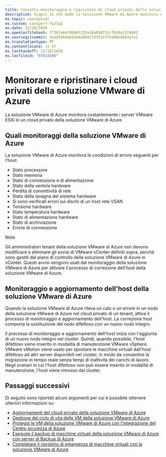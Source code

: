 ```yaml
---
title: Concetti-monitoraggio e ripristino di cloud privati della soluzione VMware di Azure
description: Scopri in che modo la soluzione VMware di Azure monitora e ripristina VMware ESXi Server in un cloud privato della soluzione VMware di Azure.
ms.topic: conceptual
ms.custom: contperf-fy21q2
ms.date: 11/20/2020
ms.openlocfilehash: 7f367a6ef9b86f235a16a698735cfb58a11f6862
ms.sourcegitcommit: 3ea45bbda81be0a869274353e7f6a99e4b83afe2
ms.translationtype: MT
ms.contentlocale: it-IT
ms.lasthandoff: 12/10/2020
ms.locfileid: "97033596"
---
```

# <a name="monitor-and-repair-azure-vmware-solution-private-clouds"></a>Monitorare e ripristinare i cloud privati della soluzione VMware di Azure

La soluzione VMware di Azure monitora costantemente i server VMware ESXi in un cloud privato della soluzione VMware di Azure. 

## <a name="what-azure-vmware-solution-monitors"></a>Quali monitoraggi della soluzione VMware di Azure

La soluzione VMware di Azure monitora le condizioni di errore seguenti per l'host:  

- Stato processore 
- Stato memoria 
- Stato di connessione e di alimentazione 
- Stato della ventola hardware 
- Perdita di connettività di rete 
- Stato della lavagna del sistema hardware 
- Si sono verificati errori sui dischi di un host rete VSAN 
- Tensione hardware 
- Stato temperatura hardware 
- Stato di alimentazione hardware 
- Stato di archiviazione 
- Errore di connessione 

> [!NOTE]
> Gli amministratori tenant della soluzione VMware di Azure non devono modificare o eliminare gli avvisi di VMware vCenter definiti sopra, perché sono gestiti dal piano di controllo della soluzione VMware di Azure in vCenter. Questi avvisi vengono usati dal monitoraggio della soluzione VMware di Azure per attivare il processo di correzione dell'host della soluzione VMware di Azure.

## <a name="azure-vmware-solution-host-remediation"></a>Monitoraggio e aggiornamento dell'host della soluzione VMware di Azure  

Quando la soluzione VMware di Azure rileva un calo o un errore in un nodo della soluzione VMware di Azure nel cloud privato di un tenant, attiva il processo di monitoraggio e aggiornamento dell'host. La correzione host comporta la sostituzione del nodo difettoso con un nuovo nodo integro.  

Il processo di monitoraggio e aggiornamento dell'host inizia con l'aggiunta di un nuovo nodo integro nel cluster. Quindi, quando possibile, l'host difettoso viene inserito in modalità di manutenzione VMware vSphere. VMware vMotion viene usato per spostare le macchine virtuali dall'host difettoso ad altri server disponibili nel cluster, in modo da consentire la migrazione in tempo reale senza tempi di inattività dei carichi di lavoro. Negli scenari in cui l'host difettoso non può essere inserito in modalità di manutenzione, l'host viene rimosso dal cluster.

## <a name="next-steps"></a>Passaggi successivi

Di seguito sono riportati alcuni argomenti per cui è possibile ottenere ulteriori informazioni su:

- [Aggiornamenti del cloud privato della soluzione VMware di Azure](concepts-upgrades.md)
- [Gestione del ciclo di vita delle VM della soluzione VMware di Azure](lifecycle-management-of-azure-vmware-solution-vms.md)
- [Proteggi le VM della soluzione VMware di Azure con l'integrazione del Centro sicurezza di Azure](azure-security-integration.md)
- [Eseguire il backup di macchine virtuali della soluzione VMware di Azure con server di Backup di Azure](backup-azure-vmware-solution-virtual-machines.md)
- [Completare il ripristino di emergenza di macchine virtuali con la soluzione VMware di Azure](disaster-recovery-for-virtual-machines.md)
